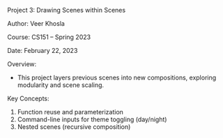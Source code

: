 Project 3: Drawing Scenes within Scenes

Author: Veer Khosla

Course: CS151 – Spring 2023

Date: February 22, 2023

Overview:
- This project layers previous scenes into new compositions, exploring modularity and scene scaling.

Key Concepts:
1. Function reuse and parameterization
2. Command-line inputs for theme toggling (day/night)
3. Nested scenes (recursive composition)
